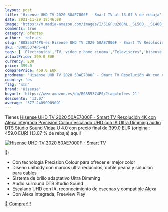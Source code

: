 ```yaml
---
layout: post
title: 'Hisense UHD TV 2020 50AE7000F - Smart TV al 13.07 % de rebaja'
date: 2021-11-29 18:46:08
image: 'https://m.media-amazon.com/images/I/51GFuu208hL._SL500_._SL400_.jpg'
comments: true
category: ofertas
author: 'tole.es'
slug: 'B0855374PS-es Hisense UHD TV 2020 50AE7000F - Smart TV Resolución 4K con...'
sku: 'B0855374PS-es'
tags: [ 'Electrónica','TV, vídeo y home cinema','Televisores','hisense','smart','tv', ]
actualPrice: 399.0 EUR
currency: EUR
price: 399.0
comparePrice: 459.0 EUR
prodname: 'Hisense UHD TV 2020 50AE7000F - Smart TV Resolución 4K con Alexa integrada  Precision Colour  escalado UHD con IA  Ultra Dimming  audio DTS Studio Sound  Vidaa U 4.0'
country: 'es'
flag: '🇪🇸'
brand: 'Hisense'
buyurl: 'https://www.amazon.es/dp/B0855374PS/?tag=tolees-21'
descuento: '13.07'
average: '377.24090909091'
---
```


Tienes [Hisense UHD TV 2020 50AE7000F - Smart TV Resolución 4K con Alexa integrada  Precision Colour  escalado UHD con IA  Ultra Dimming  audio DTS Studio Sound  Vidaa U 4.0](https://www.amazon.es/dp/B0855374PS/?tag=tolees-21) con precio final de  399.0 EUR (original: 459.0 EUR) (13.07 %  de rebaja) aqui!

[![Hisense UHD TV 2020 50AE7000F - Smart TV](https://m.media-amazon.com/images/I/51GFuu208hL._SL500_._SL400_.jpg)](https://www.amazon.es/dp/B0855374PS/?tag=tolees-21)

🔎:

- Con tecnología Precision Colour para ofrecer el mejor color
- Diseño unibody con marcos ultra reducidos, doble peana y solución para cables
- Sistema de brillo adaptativo Ultra Dimming
- Audio surround DTS Studio Sound
- Escalado UHD con IA, reconocimiento de escenas y compatible Alexa
- Con Alexa integrada, Freeview Play

[🛒 Comprar!!!](https://www.amazon.es/dp/B0855374PS/?tag=tolees-21)
